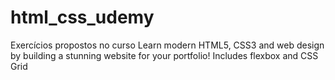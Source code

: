 # html_css_udemy
Exercícios propostos no curso Learn modern HTML5, CSS3 and web design by building a stunning website for your portfolio! Includes flexbox and CSS Grid
